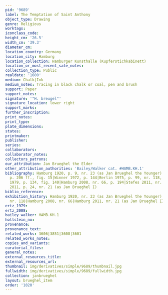 ```yaml
---
pid: '9689'
label: The Temptation of Saint Anthony
object_type: Drawing
genre: Religious
worktags:
iconclass_code:
height_cm: '26.5'
width_cm: '39.3'
diameter_cm:
location_country: Germany
location_city: Hamburg
location_collection: Hamburger Kunsthalle (Kupferstichkabinett)
location_or_most_recent_sale_notes:
collection_type: Public
realdate: '1600'
medium: Chalk|Ink
medium_notes: Tracing in black chalk or coal, pen and brush
support: Paper
support_notes:
signature: '"H. breugel"'
signature_location: lower right
support_marks:
further_inscription:
print_notes:
print_type:
plate_dimensions:
states:
printmaker:
publisher:
series:
collaborators:
collaborator_notes:
collectors_patrons:
our_attribution: Jan Brueghel the Elder
other_attribution_authorities: 'Bailey/Walker cat. #HAMB.KH.1'
bibliography: Hamburg 1920, p. 9, nr. 23 (as Jan Brueghel the Younger)|Winner 1961,
  p. 206 ff., fig. 15|Winner 1972, p. 144|Berlin 1975, p. 99, nr. 118, pl. 223|Ertz
  1979, p. 134, fig. 140|Hamburg 2008, nr. 66, p. 194|Stefes 2011, nr. 175|Hamburg
  2011, p. 24, nr. 21 (as Jan Brueghel I)
biblio_reference:
exhibition_history: Hamburg 1920, nr. 23 (as Jan Brueghel the Younger)|Berlin 1975,
  nr. 118|Hamburg 2008, nr. 66|Hamburg 2011, nr. 21 (as Jan Brueghel I)
ertz_1979:
ertz_2008:
bailey_walker: HAMB.KH.1
hollstein_no:
provenance:
provenance_text:
related_works: 3606|3851|3608|3601
related_works_notes:
copies_and_variants:
curatorial_files:
general_notes:
external_resources_title:
external_resources_url:
thumbnail: img/derivatives/simple/9689/thumbnail.jpg
fullwidth: img/derivatives/simple/9689/fullwidth.jpg
collection: janbrueghel
layout: brueghel_item
order: '1020'
---
```

